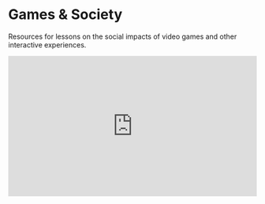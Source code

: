 # Games & Society

Resources for lessons on the social impacts of video games and other interactive experiences.

<div style="max-width:854px"><div style="position:relative;height:0;padding-bottom:56.25%"><iframe src="https://embed.ted.com/talks/herman_narula_the_transformative_power_of_video_games" width="854" height="480" style="position:absolute;left:0;top:0;width:100%;height:100%" frameborder="0" scrolling="no" allowfullscreen></iframe></div></div>
